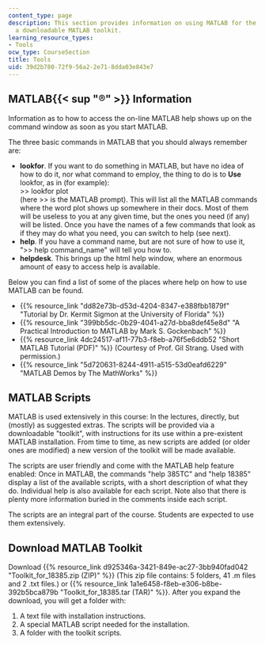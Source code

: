 ```yaml
---
content_type: page
description: This section provides information on using MATLAB for the course and
  a downloadable MATLAB toolkit.
learning_resource_types:
- Tools
ocw_type: CourseSection
title: Tools
uid: 39d2b780-72f9-56a2-2e71-8dda03e843e7
---
```


MATLAB{{< sup "®" >}} Information
---------------------------------

Information as to how to access the on-line MATLAB help shows up on the command window as soon as you start MATLAB.

The three basic commands in MATLAB that you should always remember are:

*   **lookfor**. If you want to do something in MATLAB, but have no idea of how to do it, nor what command to employ, the thing to do is to **Use** lookfor, as in (for example):  
    \>> lookfor plot  
    (here >> is the MATLAB prompt). This will list all the MATLAB commands where the word plot shows up somewhere in their docs. Most of them will be useless to you at any given time, but the ones you need (if any) will be listed. Once you have the names of a few commands that look as if they may do what you need, you can switch to help (see next).
*   **help**. If you have a command name, but are not sure of how to use it, ">> help command\_name" will tell you how to.
*   **helpdesk**. This brings up the html help window, where an enormous amount of easy to access help is available.

Below you can find a list of some of the places where help on how to use MATLAB can be found.

*   {{% resource_link "dd82e73b-d53d-4204-8347-e388fbb1879f" "Tutorial by Dr. Kermit Sigmon at the University of Florida" %}}
*   {{% resource_link "399bb5dc-0b29-4041-a27d-bba8def45e8d" "A Practical Introduction to MATLAB by Mark S. Gockenbach" %}}
*   {{% resource_link 4dc24517-af11-77b3-f8eb-a76f5e6ddb52 "Short MATLAB Tutorial (PDF)" %}} (Courtesy of Prof. Gil Strang. Used with permission.)
*   {{% resource_link "5d720631-8244-4911-a515-53d0eafd6229" "MATLAB Demos by The MathWorks" %}}

MATLAB Scripts
--------------

MATLAB is used extensively in this course: In the lectures, directly, but (mostly) as suggested extras. The scripts will be provided via a downloadable "toolkit", with instructions for its use within a pre-existent MATLAB installation. From time to time, as new scripts are added (or older ones are modified) a new version of the toolkit will be made available.

The scripts are user friendly and come with the MATLAB help feature enabled: Once in MATLAB, the commands "help 385TC" and "help 18385" display a list of the available scripts, with a short description of what they do. Individual help is also available for each script. Note also that there is plenty more information buried in the comments inside each script.

The scripts are an integral part of the course. Students are expected to use them extensively.

Download MATLAB Toolkit
-----------------------

Download {{% resource_link d925346a-3421-849e-ac27-3bb940fad042 "Toolkit\_for\_18385.zip (ZIP)" %}} (This zip file contains: 5 folders, 41 .m files and 2 .txt files.) or {{% resource_link 1a1e6458-f8eb-e306-b8be-392b5bca879b "Toolkit\_for\_18385.tar (TAR)" %}}. After you expand the download, you will get a folder with:

1.  A text file with installation instructions.
2.  A special MATLAB script needed for the installation.
3.  A folder with the toolkit scripts.